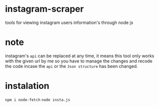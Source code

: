 # instagram-scraper
tools for viewing instagram users information's through node js 

# note 
instagram's `api` can be replaced at any time, it means this tool only works with the given url by me so you have to manage the changes and recode the code  incase the `api` or the `Json structure` has been changed.

# instalation

`npm i node-fetch`
`node insta.js`
